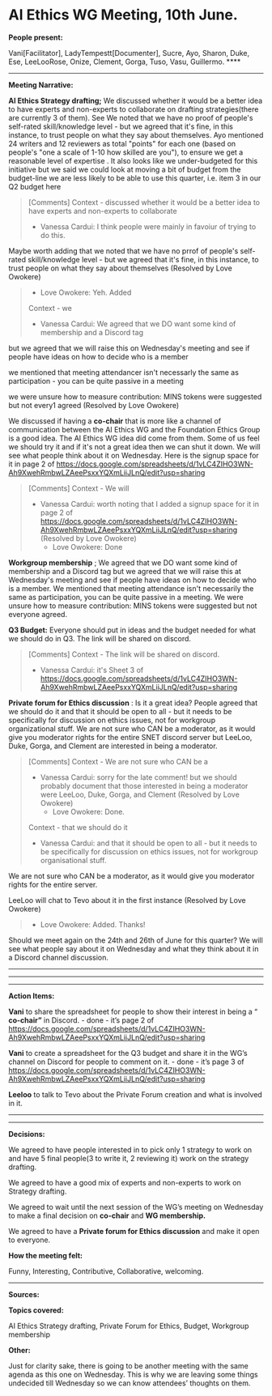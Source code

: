 # AI Ethics WG Meeting, 10th June.



**People present:**

Vani[Facilitator], LadyTempestt[Documenter], Sucre, Ayo, Sharon, Duke, Ese, LeeLooRose, Onize, Clement, Gorga, Tuso, Vasu, Guillermo. ****

****

**Meeting Narrative:**

**AI Ethics Strategy drafting;** We discussed whether it would be a better idea to have experts and non-experts to collaborate on drafting strategies(there are currently 3 of them). See We noted that we have no proof of people's self-rated skill/knowledge level - but we agreed that it's fine, in this instance, to trust people on what they say about themselves. Ayo mentioned 24 writers and 12 reviewers as total "points" for each one (based on people's "one a scale of 1-10 how skilled are you"), to ensure we get a reasonable level of expertise . It also looks like we under-budgeted for this initiative but we said we could look at moving a bit of budget from the budget-line we are less likely to be able to use this quarter, i.e. item 3 in our Q2 budget here  

> [Comments]
> Context - discussed whether it would be a better idea to have experts and non-experts to collaborate
> * Vanessa Cardui: I think people were mainly in favoiur of trying to do this.

Maybe worth adding that we noted that we have no prrof of people's self-rated skill/knowledge level - but we agreed that it's fine, in this instance, to trust people on what they say about themselves (Resolved by Love Owokere)
>   - Love Owokere: Yeh. Added
>
> Context - we
> * Vanessa Cardui: We agreed that we DO want some kind of membership and a Discord tag

but we agreed that we will raise this on Wednesday's meeting and see if people have ideas on how to decide who is a member

we mentioned that meeting attendancer isn't necessarly the same as participation - you can be quite passive in a meeting

we were unsure how to measure contribution: MINS tokens were suggested but not every1 agreed (Resolved by Love Owokere)
>

We discussed if having a **co-chair** that is more like a channel of communication between the AI Ethics WG and the Foundation Ethics Group is a good idea. The AI Ethics WG idea did come from them. Some of us feel we should try it and if it's not a great idea then we can shut it down. We will see what people think about it on Wednesday. Here is the signup space for it in page 2 of https://docs.google.com/spreadsheets/d/1vLC4ZIHO3WN-Ah9XwehRmbwLZAeePsxxYQXmLiiJLnQ/edit?usp=sharing  

> [Comments]
> Context - We will
> * Vanessa Cardui: worth noting that I added a signup space for it in page 2 of https://docs.google.com/spreadsheets/d/1vLC4ZIHO3WN-Ah9XwehRmbwLZAeePsxxYQXmLiiJLnQ/edit?usp=sharing (Resolved by Love Owokere)
>   - Love Owokere: Done
>

**Workgroup membership** ; We agreed that we DO want some kind of membership and a Discord tag but we agreed that we will raise this at Wednesday's meeting and see if people have ideas on how to decide who is a member. We mentioned that meeting attendance isn't necessarily the same as participation, you can be quite passive in a meeting. We were unsure how to measure contribution: MINS tokens were suggested but not everyone agreed.

**Q3 Budget:** Everyone should put in ideas and the budget needed for what we should do in Q3. The link will be shared on discord. 

> [Comments]
> Context - The link will be shared on discord.
> * Vanessa Cardui: it's Sheet 3 of https://docs.google.com/spreadsheets/d/1vLC4ZIHO3WN-Ah9XwehRmbwLZAeePsxxYQXmLiiJLnQ/edit?usp=sharing
>

**Private forum for Ethics discussion** : Is it a great idea? People agreed that we should do it and that it should be open to all - but it needs to be specifically for discussion on ethics issues, not for workgroup organizational stuff. We are not sure who CAN be a moderator, as it would give you moderator rights for the entire SNET discord server but LeeLoo, Duke, Gorga, and Clement are interested in being a moderator.  

> [Comments]
> Context - We are not sure who CAN be a
> * Vanessa Cardui: sorry for the late comment! but we should probably document that those interested in being a moderator were LeeLoo, Duke, Gorga, and Clement (Resolved by Love Owokere)
>   - Love Owokere: Done.
>
> Context - that we should do it
> * Vanessa Cardui: and that it should be open to all - but it needs to be specifically for discussion on ethics issues, not for workgroup organisational stuff.

We are not sure who CAN be a moderator, as it would give you moderator rights for the entire server.

LeeLoo will chat to Tevo about it in the first instance (Resolved by Love Owokere)
>   - Love Owokere: Added. Thanks!
>

Should we meet again on the 24th and 26th of June for this quarter? We will see what people say about it on Wednesday and what they think about it in a Discord channel discussion.

****

****

****

**Action Items:**

**Vani** to share the spreadsheet for people to show their interest in being a “ **co-chair”** in Discord. - done - it’s page 2 of https://docs.google.com/spreadsheets/d/1vLC4ZIHO3WN-Ah9XwehRmbwLZAeePsxxYQXmLiiJLnQ/edit?usp=sharing

**Vani** to create a spreadsheet for the Q3 budget and share it in the WG’s channel on Discord for people to comment on it. - done - it’s page 3 of https://docs.google.com/spreadsheets/d/1vLC4ZIHO3WN-Ah9XwehRmbwLZAeePsxxYQXmLiiJLnQ/edit?usp=sharing

**Leeloo** to talk to Tevo about the Private Forum creation and what is involved in it.

****

****

**Decisions:**

We agreed to have people interested in to pick only 1 strategy to work on and have 5 final people(3 to write it, 2 reviewing it) work on the strategy drafting.

We agreed to have a good mix of experts and non-experts to work on Strategy drafting.

We agreed to wait until the next session of the WG’s meeting on Wednesday to make a final decision on **co-chair** and **WG membership.**

We agreed to have a **Private forum for Ethics discussion** and make it open to everyone.



**How the meeting felt:**

Funny, Interesting, Contributive, Collaborative, welcoming.

****

**Sources:**











**Topics covered:**

AI Ethics Strategy drafting, Private Forum for Ethics, Budget, Workgroup membership



**Other:**

Just for clarity sake, there is going to be another meeting with the same agenda as this one on Wednesday. This is why we are leaving some things undecided till Wednesday so we can know attendees’ thoughts on them.

